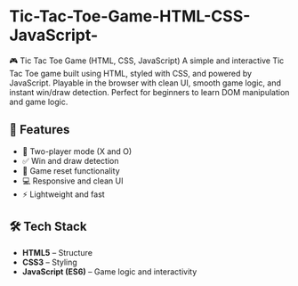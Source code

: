 # Tic-Tac-Toe-Game-HTML-CSS-JavaScript-
🎮 Tic Tac Toe Game (HTML, CSS, JavaScript) A simple and interactive Tic Tac Toe game built using HTML, styled with CSS, and powered by JavaScript. Playable in the browser with clean UI, smooth game logic, and instant win/draw detection. Perfect for beginners to learn DOM manipulation and game logic.


## 📌 Features

- 🎲 Two-player mode (X and O)
- ✅ Win and draw detection
- 🔁 Game reset functionality
- 💻 Responsive and clean UI
- ⚡ Lightweight and fast

## 🛠️ Tech Stack

- **HTML5** – Structure
- **CSS3** – Styling
- **JavaScript (ES6)** – Game logic and interactivity
